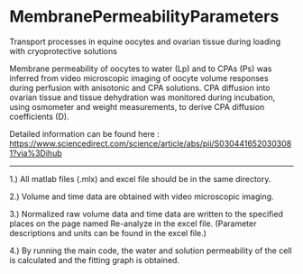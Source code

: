 # MembranePermeabilityParameters
Transport processes in equine oocytes and ovarian tissue during loading with cryoprotective solutions


Membrane permeability of oocytes to water (Lp) and to CPAs (Ps) was inferred from video microscopic imaging of oocyte volume responses during perfusion with anisotonic and CPA solutions. CPA diffusion into ovarian tissue and tissue dehydration was monitored during incubation, using osmometer and weight measurements, to derive CPA diffusion coefficients (D).

Detailed information can be found here : https://www.sciencedirect.com/science/article/abs/pii/S0304416520303081?via%3Dihub

--------------------------------------------

1.) All matlab files (.mlx) and excel file should be in the same directory. 

2.) Volume and time data are obtained with video microscopic imaging.

3.) Normalized raw volume data and time data are written to the specified places on the page named Re-analyze in the excel file. (Parameter descriptions and units can be found in the excel file.)

4.) By running the main code, the water and solution permeability of the cell is calculated and the fitting graph is obtained.
